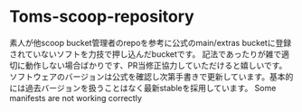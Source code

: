 # Toms-scoop-repository
素人が他scoop bucket管理者のrepoを参考に公式のmain/extras bucketに登録されていないソフトを力技で押し込んだbucketです。
記法であったりが雑で適切に動作しない場合ばかりです、PR当修正協力していただけると嬉しいです。
ソフトウェアのバージョンは公式を確認し次第手書きで更新しています。基本的には過去バージョンを扱うことはなく最新stableを採用しています。
Some manifests are not working correctly
